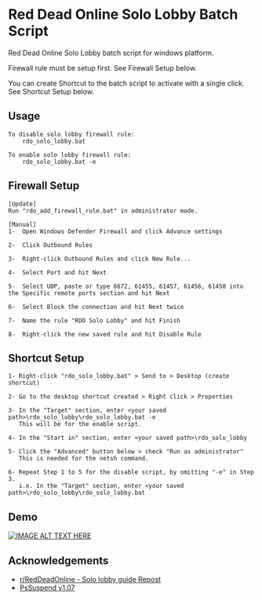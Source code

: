 
# Red Dead Online Solo Lobby Batch Script

Red Dead Online Solo Lobby batch script for windows platform.

Firewall rule must be setup first. See Firewall Setup below.

You can create Shortcut to the batch script to activate with a single click. See Shortcut Setup below.


## Usage

    To disable solo lobby firewall rule:
        rdo_solo_lobby.bat
    
    To enable solo lobby firewall rule:
        rdo_solo_lobby.bat -e


## Firewall Setup

    [Update]
    Run "rdo_add_firewall_rule.bat" in administrator mode.
    
    [Manual]
    1-  Open Windows Defender Firewall and click Advance settings

    2-  Click Outbound Rules

    3-  Right-click Outbound Rules and click New Rule...

    4-  Select Port and hit Next

    5-  Select UDP, paste or type 6672, 61455, 61457, 61456, 61458 into the Specific remote ports section and hit Next

    6-  Select Block the connection and hit Next twice

    7-  Name the rule "RDO Solo Lobby" and hit Finish

    8-  Right-click the new saved rule and hit Disable Rule

## Shortcut Setup

    1- Right-click "rdo_solo_lobby.bat" > Send to > Desktop (create shortcut)
    
    2- Go to the desktop shortcut created > Right click > Properties
    
    3- In the "Target" section, enter <your saved path>\rdo_solo_lobby\rdo_solo_lobby.bat -e
       This will be for the enable script.
    
    4- In the "Start in" section, enter <your saved path>\rdo_solo_lobby
    
    5- Click the "Advanced" button below > check "Run as administrator"
       This is needed for the netsh command.
    
    6- Repeat Step 1 to 5 for the disable script, by omitting "-e" in Step 3.
       i.e. In the "Target" section, enter <your saved path>\rdo_solo_lobby\rdo_solo_lobby.bat


## Demo

[![IMAGE ALT TEXT HERE](https://img.youtube.com/vi/4RDACJrscXA/0.jpg)](https://www.youtube.com/watch?v=4RDACJrscXA)


## Acknowledgements

 - [r/RedDeadOnline - Solo lobby guide Repost](https://www.reddit.com/r/RedDeadOnline/comments/eioh79/solo_lobby_guide_repost/)
 - [PsSuspend v1.07](https://docs.microsoft.com/en-us/sysinternals/downloads/pssuspend)


